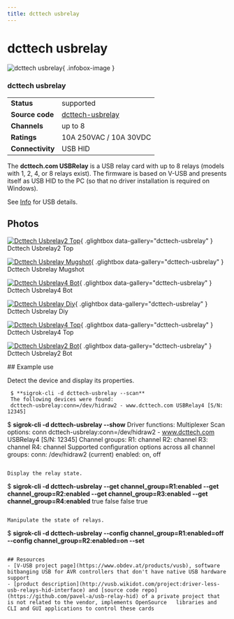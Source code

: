 ```yaml
---
title: dcttech usbrelay
---
```


# dcttech usbrelay

<div class="infobox" markdown>

![dcttech usbrelay](./img/Dcttech-usbrelay2-top.png){ .infobox-image }

### dcttech usbrelay

| | |
|---|---|
| **Status** | supported |
| **Source code** | [dcttech-usbrelay](https://github.com/OpenTraceLab/OpenTraceCapture/tree/main/src/hardware/dcttech-usbrelay) |
| **Channels** | up to 8 |
| **Ratings** | 10A 250VAC / 10A 30VDC |
| **Connectivity** | USB HID |

</div>

The **dcttech.com USBRelay<n>** is a USB relay card with up to 8 relays
(models with 1, 2, 4, or 8 relays exist). The firmware is based on V-USB
and presents itself as USB HID to the PC (so that no driver installation
is required on Windows).

See [ Info](https://sigrok.org/wiki/Dcttech_usbrelay/Info) for USB details.

## Photos

<div class="photo-grid" markdown>

[![Dcttech Usbrelay2 Top](./img/Dcttech-usbrelay2-top.png)](./img/Dcttech-usbrelay2-top.png "Dcttech Usbrelay2 Top"){ .glightbox data-gallery="dcttech-usbrelay" }
<span class="caption">Dcttech Usbrelay2 Top</span>

[![Dcttech Usbrelay Mugshot](./img/Dcttech_usbrelay_mugshot.png)](./img/Dcttech_usbrelay_mugshot.png "Dcttech Usbrelay Mugshot"){ .glightbox data-gallery="dcttech-usbrelay" }
<span class="caption">Dcttech Usbrelay Mugshot</span>

[![Dcttech Usbrelay4 Bot](./img/Dcttech-usbrelay4-bot.png)](./img/Dcttech-usbrelay4-bot.png "Dcttech Usbrelay4 Bot"){ .glightbox data-gallery="dcttech-usbrelay" }
<span class="caption">Dcttech Usbrelay4 Bot</span>

[![Dcttech Usbrelay Diy](./img/Dcttech-usbrelay-diy.png)](./img/Dcttech-usbrelay-diy.png "Dcttech Usbrelay Diy"){ .glightbox data-gallery="dcttech-usbrelay" }
<span class="caption">Dcttech Usbrelay Diy</span>

[![Dcttech Usbrelay4 Top](./img/Dcttech-usbrelay4-top.png)](./img/Dcttech-usbrelay4-top.png "Dcttech Usbrelay4 Top"){ .glightbox data-gallery="dcttech-usbrelay" }
<span class="caption">Dcttech Usbrelay4 Top</span>

[![Dcttech Usbrelay2 Bot](./img/Dcttech-usbrelay2-bot.png)](./img/Dcttech-usbrelay2-bot.png "Dcttech Usbrelay2 Bot"){ .glightbox data-gallery="dcttech-usbrelay" }
<span class="caption">Dcttech Usbrelay2 Bot</span>

</div>
## Example use

Detect the device and display its properties.

```
 $ **sigrok-cli -d dcttech-usbrelay --scan**
 The following devices were found:
 dcttech-usbrelay:conn=/dev/hidraw2 - www.dcttech.com USBRelay4 [S/N: 12345]

``````
 $ **sigrok-cli -d dcttech-usbrelay --show**
 Driver functions:
     Multiplexer
 Scan options:
     conn
 dcttech-usbrelay:conn=/dev/hidraw2 - www.dcttech.com USBRelay4 [S/N: 12345]
 Channel groups:
     R1: channel
     R2: channel
     R3: channel
     R4: channel
 Supported configuration options across all channel groups:
     conn: /dev/hidraw2 (current)
     enabled: on, off

```

Display the relay state.

```
 $ **sigrok-cli -d dcttech-usbrelay --get channel_group=R1:enabled --get channel_group=R2:enabled --get channel_group=R3:enabled --get channel_group=R4:enabled**
 true
 false
 false
 true

```

Manipulate the state of relays.

```
 $ **sigrok-cli -d dcttech-usbrelay --config channel_group=R1:enabled=off --config channel_group=R2:enabled=on --set**

```

## Resources
- [V-USB project page](https://www.obdev.at/products/vusb), software bitbanging USB for AVR controllers that don't have native USB hardware support
- [product description](http://vusb.wikidot.com/project:driver-less-usb-relays-hid-interface) and [source code repo](https://github.com/pavel-a/usb-relay-hid) of a private project that is not related to the vendor, implements OpenSource   libraries and CLI and GUI applications to control these cards

